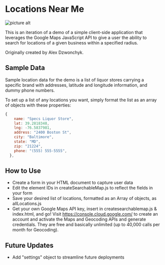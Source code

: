 # Locations Near Me #

![picture alt](http://www.creatingis.fun//github-screenshots/locationmap.png)

This is an iteration of a demo of a simple client-side application that leverages the Google Maps JavaScript API to 
give a user the ability to search for locations of a given business within a specified radius. 

Originally created by Alex Dzwonchyk.

## Sample Data ##

Sample location data for the demo is a list of liquor stores carrying a specific brand with addresses, latitude and longitude information, 
and dummy phone numbers.

To set up a list of any locations you want, simply format the list as an array of objects with these properties: 

```javascript
{
    name: "Specs Liquor Store",
    lat: 39.2818348,
    lng: -76.5837981,
    address: "2400 Boston St",
    city: "Baltimore",
    state: "MD",
    zip: "21224",
    phone: "(555) 555-5555",
  },
```

## How to Use ##

* Create a form in your HTML document to capture user data
* Edit the element IDs in createSearchableMap.js to reflect the fields in your form
* Save your desired list of locations, formatted as an Array of objects, as allLocations.js
* Get your own Google Maps API key, insert in createsearchablemap.js & index.html, and go! Visit https://console.cloud.google.com/ to create an account and activate the Maps and Geocoding APIs and generate credentials. They are free and basically unlimited (up to 40,000 calls per month for Geocoding). 

## Future Updates ##
* Add "settings" object to streamline future deployments
